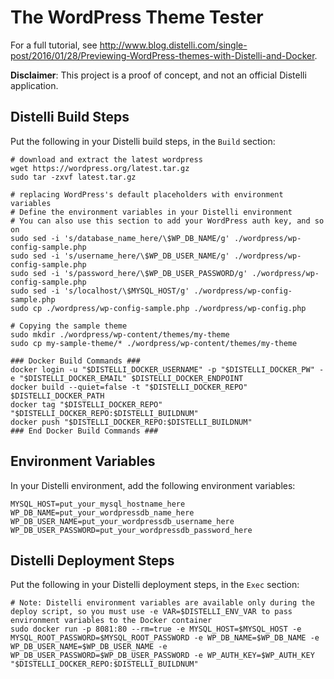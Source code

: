 # The WordPress Theme Tester

For a full tutorial, see http://www.blog.distelli.com/single-post/2016/01/28/Previewing-WordPress-themes-with-Distelli-and-Docker.

**Disclaimer**: This project is a proof of concept, and not an official Distelli application.

## Distelli Build Steps
Put the following in your Distelli build steps, in the `Build` section:

```
# download and extract the latest wordpress
wget https://wordpress.org/latest.tar.gz
sudo tar -zxvf latest.tar.gz

# replacing WordPress's default placeholders with environment variables
# Define the environment variables in your Distelli environment
# You can also use this section to add your WordPress auth key, and so on
sudo sed -i 's/database_name_here/\$WP_DB_NAME/g' ./wordpress/wp-config-sample.php
sudo sed -i 's/username_here/\$WP_DB_USER_NAME/g' ./wordpress/wp-config-sample.php
sudo sed -i 's/password_here/\$WP_DB_USER_PASSWORD/g' ./wordpress/wp-config-sample.php
sudo sed -i 's/localhost/\$MYSQL_HOST/g' ./wordpress/wp-config-sample.php
sudo cp ./wordpress/wp-config-sample.php ./wordpress/wp-config.php

# Copying the sample theme
sudo mkdir ./wordpress/wp-content/themes/my-theme
sudo cp my-sample-theme/* ./wordpress/wp-content/themes/my-theme

### Docker Build Commands ###
docker login -u "$DISTELLI_DOCKER_USERNAME" -p "$DISTELLI_DOCKER_PW" -e "$DISTELLI_DOCKER_EMAIL" $DISTELLI_DOCKER_ENDPOINT
docker build --quiet=false -t "$DISTELLI_DOCKER_REPO" $DISTELLI_DOCKER_PATH
docker tag "$DISTELLI_DOCKER_REPO" "$DISTELLI_DOCKER_REPO:$DISTELLI_BUILDNUM"
docker push "$DISTELLI_DOCKER_REPO:$DISTELLI_BUILDNUM"
### End Docker Build Commands ###
```

## Environment Variables
In your Distelli environment, add the following environment variables:
```
MYSQL_HOST=put_your_mysql_hostname_here
WP_DB_NAME=put_your_wordpressdb_name_here
WP_DB_USER_NAME=put_your_wordpressdb_username_here
WP_DB_USER_PASSWORD=put_your_wordpressdb_password_here
```

## Distelli Deployment Steps
Put the following in your Distelli deployment steps, in the `Exec` section:

```
# Note: Distelli environment variables are available only during the deploy script, so you must use -e VAR=$DISTELLI_ENV_VAR to pass environment variables to the Docker container
sudo docker run -p 8081:80 --rm=true -e MYSQL_HOST=$MYSQL_HOST -e MYSQL_ROOT_PASSWORD=$MYSQL_ROOT_PASSWORD -e WP_DB_NAME=$WP_DB_NAME -e WP_DB_USER_NAME=$WP_DB_USER_NAME -e WP_DB_USER_PASSWORD=$WP_DB_USER_PASSWORD -e WP_AUTH_KEY=$WP_AUTH_KEY "$DISTELLI_DOCKER_REPO:$DISTELLI_BUILDNUM"
```
